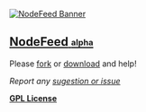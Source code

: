 [1]: http://nodefeed.herokuapp.com

[2]: https://github.com/rafaelcastrocouto/nodefeed/fork

[3]: https://github.com/rafaelcastrocouto/nodefeed/archive/gh-pages.zip

[![NodeFeed Banner](http://nodefeed.herokuapp.com/RSS.png)][1]

[<h2>**NodeFeed** <sub><sup>alpha</sup></sub></h2>][1]

Please [fork][2] or [download][3] and help!

*Report any [sugestion or issue](https://github.com/rafaelcastrocouto/nodefeed/issues)*

__[GPL License](http://opensource.org/licenses/gpl-3.0.html)__
